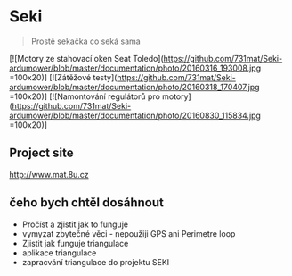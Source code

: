 # Seki
> Prostě sekačka co seká sama

[![Motory ze stahovací oken Seat Toledo](https://github.com/731mat/Seki-ardumower/blob/master/documentation/photo/20160316_193008.jpg =100x20)]
[![Zátěžové testy](https://github.com/731mat/Seki-ardumower/blob/master/documentation/photo/20160318_170407.jpg =100x20)]
[![Namontování regulátorů pro motory](https://github.com/731mat/Seki-ardumower/blob/master/documentation/photo/20160830_115834.jpg =100x20)]


## Project site
http://www.mat.8u.cz


## čeho bych chtěl dosáhnout
* Pročíst a zjistit jak to funguje
* vymyzat zbytečné věci - nepoužiji GPS ani Perimetre loop
* Zjistit jak funguje triangulace
* aplikace triangulace
* zapracvání triangulace do projektu SEKI
